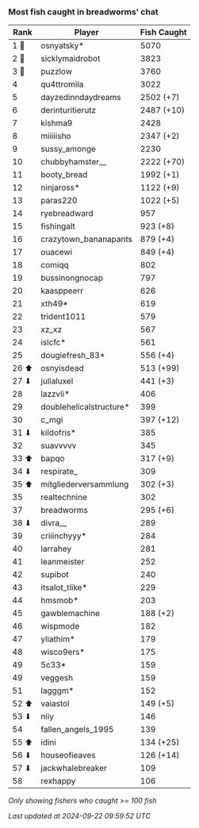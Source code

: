 ### Most fish caught in breadworms' chat
| Rank | Player | Fish Caught |
|------|--------|-----------|
| 1 🥇  | osnyatsky*  | 5070 |
| 2 🥈  | sicklymaidrobot  | 3823 |
| 3 🥉  | puzzlow  | 3760 |
| 4  | qu4ttromila  | 3022 |
| 5  | dayzedinndaydreams  | 2502 (+7) |
| 6  | derinturitierutz  | 2487 (+10) |
| 7  | kishma9  | 2428 |
| 8  | miiiiisho  | 2347 (+2) |
| 9  | sussy_amonge  | 2230 |
| 10  | chubbyhamster__  | 2222 (+70) |
| 11  | booty_bread  | 1992 (+1) |
| 12  | ninjaross*  | 1122 (+9) |
| 13  | paras220  | 1022 (+5) |
| 14  | ryebreadward  | 957 |
| 15  | fishingalt  | 923 (+8) |
| 16  | crazytown_bananapants  | 879 (+4) |
| 17  | ouacewi  | 849 (+4) |
| 18  | comiqq  | 802 |
| 19  | bussinongnocap  | 797 |
| 20  | kaasppeerr  | 626 |
| 21  | xth49*  | 619 |
| 22  | trident1011  | 579 |
| 23  | xz_xz  | 567 |
| 24  | islcfc*  | 561 |
| 25  | dougiefresh_83*  | 556 (+4) |
| 26 ⬆ | osnyisdead  | 513 (+99) |
| 27 ⬇ | julialuxel  | 441 (+3) |
| 28  | lazzvli*  | 406 |
| 29  | doublehelicalstructure*  | 399 |
| 30  | c_mgi  | 397 (+12) |
| 31 ⬇ | kildofris*  | 385 |
| 32  | suavvvvv  | 345 |
| 33 ⬆ | bapqo  | 317 (+9) |
| 34 ⬇ | respirate_  | 309 |
| 35 ⬆ | mitgliederversammlung  | 302 (+3) |
| 35  | realtechnine  | 302 |
| 37  | breadworms  | 295 (+6) |
| 38 ⬇ | divra__  | 289 |
| 39  | criiinchyyy*  | 284 |
| 40  | larrahey  | 281 |
| 41  | leanmeister  | 252 |
| 42  | supibot  | 240 |
| 43  | itsalot_tlike*  | 229 |
| 44  | hmsmob*  | 203 |
| 45  | gawblemachine  | 188 (+2) |
| 46  | wispmode  | 182 |
| 47  | yliathim*  | 179 |
| 48  | wisco9ers*  | 175 |
| 49  | 5c33*  | 159 |
| 49  | veggesh  | 159 |
| 51  | lagggm*  | 152 |
| 52 ⬆ | vaiastol  | 149 (+5) |
| 53 ⬇ | niiy  | 146 |
| 54  | fallen_angels_1995  | 139 |
| 55 ⬆ | idini  | 134 (+25) |
| 56 ⬇ | houseofieaves  | 126 (+14) |
| 57 ⬇ | jackwhalebreaker  | 109 |
| 58  | rexhappy  | 106 |

_Only showing fishers who caught >= 100 fish_

_Last updated at 2024-09-22 09:59:52 UTC_